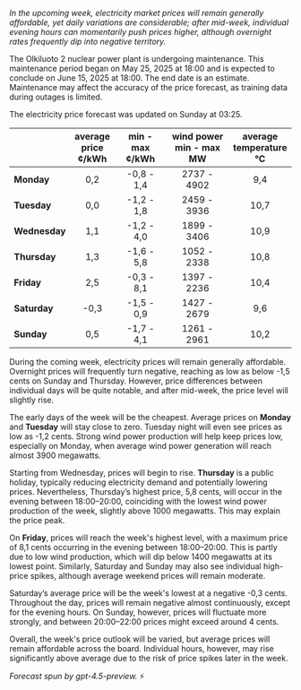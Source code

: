 *In the upcoming week, electricity market prices will remain generally affordable, yet daily variations are considerable; after mid-week, individual evening hours can momentarily push prices higher, although overnight rates frequently dip into negative territory.*

The Olkiluoto 2 nuclear power plant is undergoing maintenance. This maintenance period began on May 25, 2025 at 18:00 and is expected to conclude on June 15, 2025 at 18:00. The end date is an estimate. Maintenance may affect the accuracy of the price forecast, as training data during outages is limited.

The electricity price forecast was updated on Sunday at 03:25.

|              | average<br>price<br>¢/kWh | min - max<br>¢/kWh | wind power<br>min - max<br>MW | average<br>temperature<br>°C |
|:-------------|:----------------:|:----------------:|:-------------:|:-------------:|
| **Monday**     | 0,2              | -0,8 - 1,4          | 2737 - 4902     | 9,4             |
| **Tuesday**    | 0,0              | -1,2 - 1,8          | 2459 - 3936     | 10,7            |
| **Wednesday**  | 1,1              | -1,2 - 4,0          | 1899 - 3406     | 10,9            |
| **Thursday**   | 1,3              | -1,6 - 5,8          | 1052 - 2338     | 10,8            |
| **Friday**     | 2,5              | -0,3 - 8,1          | 1397 - 2236     | 10,4            |
| **Saturday**   | -0,3             | -1,5 - 0,9          | 1427 - 2679     | 9,6             |
| **Sunday**     | 0,5              | -1,7 - 4,1          | 1261 - 2961     | 10,2            |

During the coming week, electricity prices will remain generally affordable. Overnight prices will frequently turn negative, reaching as low as below -1,5 cents on Sunday and Thursday. However, price differences between individual days will be quite notable, and after mid-week, the price level will slightly rise.

The early days of the week will be the cheapest. Average prices on **Monday** and **Tuesday** will stay close to zero. Tuesday night will even see prices as low as -1,2 cents. Strong wind power production will help keep prices low, especially on Monday, when average wind power generation will reach almost 3900 megawatts.

Starting from Wednesday, prices will begin to rise. **Thursday** is a public holiday, typically reducing electricity demand and potentially lowering prices. Nevertheless, Thursday’s highest price, 5,8 cents, will occur in the evening between 18:00–20:00, coinciding with the lowest wind power production of the week, slightly above 1000 megawatts. This may explain the price peak.

On **Friday**, prices will reach the week's highest level, with a maximum price of 8,1 cents occurring in the evening between 18:00–20:00. This is partly due to low wind production, which will dip below 1400 megawatts at its lowest point. Similarly, Saturday and Sunday may also see individual high-price spikes, although average weekend prices will remain moderate.

Saturday’s average price will be the week's lowest at a negative -0,3 cents. Throughout the day, prices will remain negative almost continuously, except for the evening hours. On Sunday, however, prices will fluctuate more strongly, and between 20:00–22:00 prices might exceed around 4 cents.

Overall, the week's price outlook will be varied, but average prices will remain affordable across the board. Individual hours, however, may rise significantly above average due to the risk of price spikes later in the week.

*Forecast spun by gpt-4.5-preview.* ⚡
